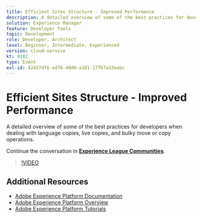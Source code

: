 ```yaml
---
title: Efficient Sites Structure - Improved Performance
description: A detailed overview of some of the best practices for developers when dealing with language copies, live copies, and bulky move or copy operations.
solution: Experience Manager
feature: Developer Tools
topic: Development
role: Developer, Architect
level: Beginner, Intermediate, Experienced
version: cloud-service
kt: 9182
type: Event
exl-id: 42437df6-ed76-40d0-a101-17fb7a33eabc
---
```

# Efficient Sites Structure - Improved Performance

A detailed overview of some of the best practices for developers when dealing with language copies, live copies, and bulky move or copy operations. 

Continue the conversation in **[Experience League Communities](https://adobe.ly/39DoIQT)**.

>[!VIDEO](https://video.tv.adobe.com/v/337723/?quality=12&learn=on&hidetitle=true)

## Additional Resources

- [Adobe Experience Platform Documentation](https://experienceleague.adobe.com/docs/experience-platform.html)
- [Adobe Experience Platform Overview](https://experienceleague.adobe.com/docs/experience-platform/landing/home.html)
- [Adobe Experience Platform Tutorials](https://experienceleague.adobe.com/docs/platform-learn/tutorials/overview.html?lang=en)
